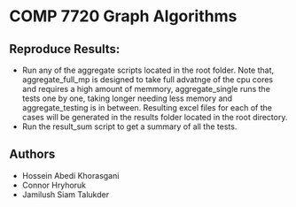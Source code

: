 # COMP 7720 Graph Algorithms

## Reproduce Results:
* Run any of the aggregate scripts located in the root folder. Note that, aggregate_full_mp is designed to take full advatnge of the cpu cores and requires a high amount of memmory, aggregate_single runs the tests one by one, taking longer needing less memory and aggregate_testing is in between. Resulting excel files for each of the cases will be generated in the results folder located in the root directory.
* Run the result_sum script to get a summary of all the tests.

## Authors

* Hossein Abedi Khorasgani
* Connor Hryhoruk
* Jamilush Siam Talukder
